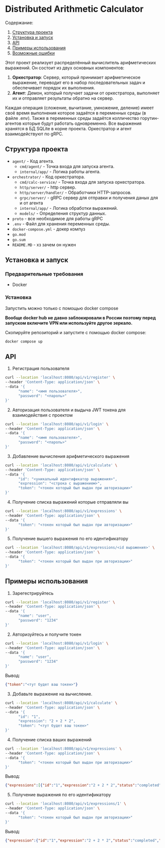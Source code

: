 # Distributed Arithmetic Calculator

Содержание:

1. [Структура проекта](#Структура-проекта)
2. [Установка и запуск](#Установка-и-запуск)
3. [API](#API)
4. [Примеры использования](#Примеры-использования)
5. [Возможные ошибки](#Возможные-ошибки)


Этот проект реализует распределённый вычислитель арифметических выражений. Он состоит из двух основных компонентов:

1. **Оркестратор**: Сервер, который принимает арифметическое выражение, переводит его в набор последовательных задач и обеспечивает порядок их выполнения.
2. **Агент**: Демон, который получает задачи от оркестратора, выполняет их и отправляет результаты обратно на сервер.

Каждая операция (сложение, вычитание, умножение, деление) имеет своё время выполнения которое задаётся в переменных среды (в файле .env). Также в переменных среды задаётся колличество горутин-агентов которые будут работать одновременно. Все выражения хранятся в БД SQLite в корне проекта. Оркестратор и агент взаимодействуют по gRPC. 

## Структура проекта

- `agent/` - Код агента.
  - `cmd/agent/` - Точка входа для запуска агента.
  - `internal/app/` - Логика работы агента.
- `orchestrator/` - Код оркестратора.
  - `cmd/calc-service/` - Точка входа для запуска оркестратора.
  - `http/server/` - http сервер.
  - `http/server/handler/` - Обработчики HTTP-запросов.
  - `grpc/server/` - gRPC сервер для отправки и получения даных для и от агента
  - `internal/app/` - Логика обработки выражений.
  - `models/` - Определения структур данных.
- `proto` - все необходимое для работы gRPC
- `.env` - Файл для хранения переменных среды.
- `docker-compose.yml` - докер компуз
- `go.mod` 
- `go.sum`
- `README.MD` - хз зачем он нужен

## Установка и запуск

### Предварительные требования

- Docker

### Установка

Запустить можно только с помощью docker compose

**Вообще docker hub не давно заблокировали в России поэтому перед запуском включите VPN или используйте другое зеркало.**

Скопируйте репозиторий и запустите с помощью docker compose:
```sh
docker compose up
```

## API

1. Регистрация пользователя
```sh
curl --location 'localhost:8080/api/v1/register' \
--header 'Content-Type: application/json' \
--data '{
      "name": "<имя пользователя>",
      "password": "<пароль>"
}'
```

2. Авторизация пользователя и выдыча JWT токена для взаимодействия с проектом
```sh
curl --location 'localhost:8080/api/v1/login' \
--header 'Content-Type: application/json' \
--data '{
      "name": "<имя пользователя>",
      "password": "<пароль>"
}'
```

3. Добавление вычисления арифметического выражения
```sh
curl --location 'localhost:8080/api/v1/calculate' \
--header 'Content-Type: application/json' \
--data '{
      "id": "<уникальный идентификатор выражения>",
      "expression": "<строка с выражением>", 
      "token": "<токен который был выдан при авторизации>"
}'
```

4. Получение списка выражений которые отправляли вы
```sh
curl --location 'localhost:8080/api/v1/expressions' \
--header 'Content-Type: application/json' \
--data '{
      "token": "<токен который был выдан при авторизации>"
}'
```

5. Получение вышего выражения по его идентификатору
```sh
curl --location 'localhost:8080/api/v1/expressions/<id выражения>' \
--header 'Content-Type: application/json' \
--data '{
      "token": "<токен который был выдан при авторизации>"
}'
```

## Примеры использования 
1. Зарегестрируйтесь
```sh
curl --location 'localhost:8080/api/v1/register' \
--header 'Content-Type: application/json' \
--data '{
      "name": "user",
      "password": "1234"
}'
```

2. Авторизуйтесь и получите токен
```sh
curl --location 'localhost:8080/api/v1/login' \
--header 'Content-Type: application/json' \
--data '{
      "name": "user",
      "password": "1234"
}'
```
Вывод:
```json
{"token":"<тут будет ваш токен>"}
```

3. Добавьте выражение на вычисление.
```sh
curl --location 'localhost:8080/api/v1/calculate' \
--header 'Content-Type: application/json' \
--data '{
      "id": "1",
      "expression": "2 + 2 * 2",
      "token": "<тут будет ваш токен>"
}'
```

4. Получение списка ваших выражений
```sh
curl --location 'localhost:8080/api/v1/expressions' \
--header 'Content-Type: application/json' \
--data '{
      "token": "<токен который был выдан при авторизации>"
}'
```
Вывод:
```json
{"expressions":[{"id":"1","expression":"2 + 2 * 2","status":"completed","result":6}]}
```

5. Получение выражения по его идентификатору
```sh
curl --location 'localhost:8080/api/v1/expressions/1' \
--header 'Content-Type: application/json' \
--data '{
      "token": "<токен который был выдан при авторизации>"
}'
```
Вывод:
```json
{"expression":{"id":"1","expression":"2 + 2 * 2","status":"completed","result":"6"}}
```